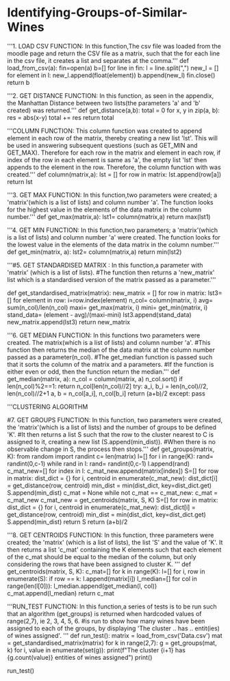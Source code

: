# Identifying-Groups-of-Similar-Wines


'''1. LOAD CSV FUNCTION: In this function,The csv file was loaded from the moodle page and return the CSV file as a matrix, such that the for each line in the csv file, it creates a list and separates
 at the comma.''' 
def load_from_csv(a):
    fin=open(a)
    b=[]
    for line in fin:
        l = line.split(",")
        new_l = []
        for element in l:
            new_l.append(float(element))
        b.append(new_l)
    fin.close()
    return b


'''2. GET DISTANCE FUNCTION: In this function, as seen in the appendix, the Manhattan Distance between two lists(the parameters 'a' and 'b' created) was returned.'''
def get_distance(a,b):
    total = 0
    for x, y in zip(a, b):
        res = abs(x-y)
        total += res
    return total


'''COLUMN FUNCTION: This column function was created to append element in each row of the matrix, thereby creating a new list 'lst'.
This will be used in answering subsequent questions (such as GET_MIN and GET_MAX).
Therefore for each row in the matrix and element in each row, if index of the row in each element is same as 'a',
the empty list 'lst' then appends to the element in the row.
Therefore, the column function with was created.'''
def column(matrix,a):
    lst = []
    for row in matrix:
        lst.append(row[a])
    return lst


'''3. GET MAX FUNCTION: In this function,two parameters were created; a 'matrix'(which is a list of lists) and column number 'a'.
The function looks for the highest value in the elements of the data matrix in the column number.'''
def get_max(matrix,a):
    lst1= column(matrix,a)
    return max(lst1)


'''4. GET MIN FUNCTION: In this function,two parameters; a 'matrix'(which is a list of lists) and column number 'a' were created.
The function looks for the lowest value in the elements of the data matrix in the column number.'''
def get_min(matrix, a):
    lst2= column(matrix,a)
    return min(lst2)


'''#5. GET STANDARDISED MATRIX : In this function,a parameter with 'matrix' (which is a list of lists).
#The function then returns a 'new_matrix' list which is a standardised version of the matrix passed as a parameter.'''

def get_standardised_matrix(matrix):
    new_matrix = []
    for row in matrix:
        lst3=[]
        for element in row:
            i=row.index(element)
            n_col= column(matrix, i)
            avg= sum(n_col)/len(n_col)
            maxi= get_max(matrix, i)
            mini= get_min(matrix, i)
            stand_data= (element - avg)/(maxi-mini)
            lst3.append(stand_data)
        new_matrix.append(lst3)
    return new_matrix


'''6. GET MEDIAN FUNCTION: In this functions two parameters were created. The matrix(which is a list of lists) and column number 'a'.
#This function then returns the median of the data matrix at the column number passed as a parameter(n_col).
#The get_median function is passed such that it sorts the column of the matrix and a parameters.
#If the function is either even or odd, then the function return the median.'''
def get_median(matrix, a):
    n_col = column(matrix, a)
    n_col.sort()
    if len(n_col)%2==1:
        return n_col[len(n_col)//2]
    try:
        a_i, b_i = len(n_col)//2, len(n_col)//2+1
        a, b = n_col[a_i], n_col[b_i]
        return (a+b)/2
    except:
        pass


'''CLUSTERING ALGORITHM

#7. GET GROUPS FUNCTION: In this function, two parameters were created, the 'matrix'(which is a list of lists) and the number of groups to be defined 'K'.
#It then returns a list S such that the row to the cluster nearest to C is assigned to it, creating a new list (S.append(min_dist)).
#When there is no observable change in S, the process then stops.''' 
def get_groups(matrix, K):
    from random import randint
    c= len(matrix)
    l=[]
    for i in range(K):
        rand= randint(0,c-1)
        while rand in l:
            rand= randint(0,c-1)
        l.append(rand)
    c_mat_new=[]
    for index in l:
        c_mat_new.append(matrix[index])
    S=[]
    for row in matrix:
        dist_dict = {}
        for i, centroid in enumerate(c_mat_new):
            dist_dict[i] = get_distance(row, centroid)
        min_dist = min(dist_dict, key=dist_dict.get)
        S.append(min_dist)
    c_mat = None
    while not c_mat == c_mat_new:
        c_mat = c_mat_new
        c_mat_new = get_centroids(matrix, S, K)
        S=[]
        for row in matrix:
            dist_dict = {}
            for i, centroid in enumerate(c_mat_new):
                dist_dict[i] = get_distance(row, centroid)
            min_dist = min(dist_dict, key=dist_dict.get)
            S.append(min_dist)
    return S
    return (a+b)/2


'''8. GET CENTROIDS FUNCTION: In this function, three parameters were created; the 'matrix' (which is a list of lists), the list 'S' and the value of 'K'.
 It then returns a list 'c_mat' containing the K elements such that each element of the c_mat should be equal to the median of the column, but only considering
the rows that have been assigned to cluster K. '''
def get_centroids(matrix, S, K):
    c_mat=[]
    for k in range(K):
        l=[]
        for i, row in enumerate(S):
            if row == k:
                l.append(matrix[i])
        l_median=[]
        for col in range(len(l[0])):
            l_median.append(get_median(l, col))
        c_mat.append(l_median)
    return c_mat


'''RUN_TEST FUNCTION: In this function,a series of tests is to be run such that an algorithm (get_groups) is returned when hardcoded values of range(2,7), ie 2, 3, 4, 5, 6.
#is run to show how many wines have been assigned to each of the groups, by displaying 'The cluster .. has .. entit(ies) of wines assigned'. '''
def run_test():
    matrix = load_from_csv('Data.csv')
    mat = get_standardised_matrix(matrix)
    for k in range(2,7):
        g = get_groups(mat, k)
        for i, value in enumerate(set(g)):
            print(f"The cluster {i+1} has {g.count(value)} entities of wines assigned")
        print()
                
run_test()

